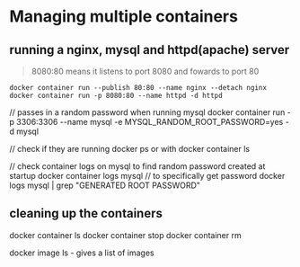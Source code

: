 # Managing multiple containers

## running a nginx, mysql and httpd(apache) server
> 8080:80 means it listens to port 8080 and fowards to port 80

```
docker container run --publish 80:80 --name nginx --detach nginx
docker container run -p 8080:80 --name httpd -d httpd
```
// passes in a random password when running mysql 
docker container run -p 3306:3306 --name mysql -e MYSQL_RANDOM_ROOT_PASSWORD=yes -d mysql 

// check if they are running 
docker ps or with docker container ls 

// check container logs on mysql to find random password created at startup
docker container logs mysql
// to specifically get password 
docker logs mysql | grep "GENERATED ROOT PASSWORD"

## cleaning up the containers
docker container ls 
docker container stop <names of containers>
docker container rm <names of containers> 

docker image ls - gives a list of images
